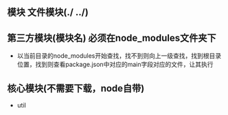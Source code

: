 ## 模块 文件模块(./ ../) 

## 第三方模块(模块名) 必须在node_modules文件夹下
- 以当前目录的node_modules开始查找，找不到则向上一级查找，找到根目录位置，找到则查看package.json中对应的main字段对应的文件，让其执行

## 核心模块(不需要下载，node自带)
- util